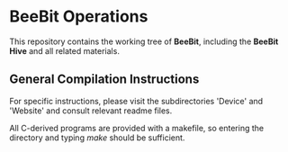 # BeeBit Operations

This repository contains the working tree of **BeeBit**, including the **BeeBit Hive** and all related materials.

## General Compilation Instructions

For specific instructions, please visit the subdirectories 'Device' and 'Website' and consult relevant readme files.

All C-derived programs are provided with a makefile, so entering the directory and typing *make* should be sufficient.
